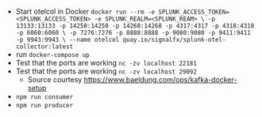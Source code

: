 - Start otelcol in Docker `docker run --rm -e SPLUNK_ACCESS_TOKEN=<SPLUNK_ACCESS_TOKEN> -e SPLUNK_REALM=<SPLUNK_REAM> \
-p 13133:13133 -p 14250:14250 -p 14268:14268 -p 4317:4317 -p 4318:4318 -p 6060:6060 \
-p 7276:7276 -p 8888:8888 -p 9080:9080 -p 9411:9411 -p 9943:9943 \
--name otelcol quay.io/signalfx/splunk-otel-collector:latest`
- run `docker-compose up`
- Test that the ports are working `nc -zv localhost 22181`
- Test that the ports are working `nc -zv localhost 29092`
  - Source courtesy https://www.baeldung.com/ops/kafka-docker-setup
- `npm run consumer`
- `npm run producer`
